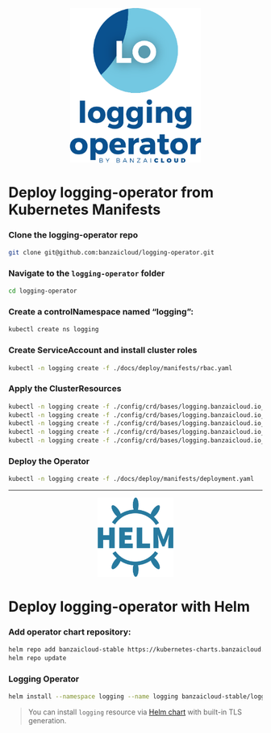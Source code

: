 <p align="center"><img src="../img/lo.svg" width="260"></p>
<p align="center">

# Deploy logging-operator from Kubernetes Manifests

### Clone the logging-operator repo
```bash
git clone git@github.com:banzaicloud/logging-operator.git
```

### Navigate to the `logging-operator` folder 
```bash
cd logging-operator
```

### Create a controlNamespace named “logging”: 
```bash
kubectl create ns logging
```

### Create ServiceAccount and install cluster roles
```bash
kubectl -n logging create -f ./docs/deploy/manifests/rbac.yaml
```

### Apply the ClusterResources
```bash
kubectl -n logging create -f ./config/crd/bases/logging.banzaicloud.io_clusterflows.yaml
kubectl -n logging create -f ./config/crd/bases/logging.banzaicloud.io_clusteroutputs.yaml
kubectl -n logging create -f ./config/crd/bases/logging.banzaicloud.io_flows.yaml
kubectl -n logging create -f ./config/crd/bases/logging.banzaicloud.io_loggings.yaml
kubectl -n logging create -f ./config/crd/bases/logging.banzaicloud.io_outputs.yaml
```

### Deploy the Operator
```bash
kubectl -n logging create -f ./docs/deploy/manifests/deployment.yaml
```

---

<p align="center"><img src="../img/helm.svg" width="150"></p>
<p align="center">

# Deploy logging-operator with Helm

### Add operator chart repository:
```bash
helm repo add banzaicloud-stable https://kubernetes-charts.banzaicloud.com
helm repo update
```

### Logging Operator
```bash
helm install --namespace logging --name logging banzaicloud-stable/logging-operator
```
> You can install `logging` resource via [Helm chart](/charts/logging-operator-logging) with built-in TLS generation.
